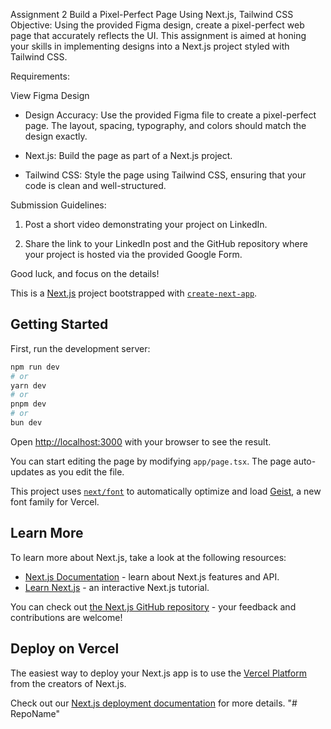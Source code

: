 Assignment 2
Build a Pixel-Perfect Page Using Next.js, Tailwind CSS
Objective: Using the provided Figma design, create a pixel-perfect web page that accurately reflects the UI. This assignment is aimed at honing your skills in implementing designs into a Next.js project styled with Tailwind CSS.

Requirements:

View Figma Design
- Design Accuracy: Use the provided Figma file to create a pixel-perfect page. The layout, spacing, typography, and colors should match the design exactly.

- Next.js: Build the page as part of a Next.js project.

- Tailwind CSS: Style the page using Tailwind CSS, ensuring that your code is clean and well-structured.

Submission Guidelines:

1. Post a short video demonstrating your project on LinkedIn.

2. Share the link to your LinkedIn post and the GitHub repository where your project is hosted via the provided Google Form.

Good luck, and focus on the details!













This is a [Next.js](https://nextjs.org) project bootstrapped with [`create-next-app`](https://nextjs.org/docs/app/api-reference/cli/create-next-app).

## Getting Started

First, run the development server:

```bash
npm run dev
# or
yarn dev
# or
pnpm dev
# or
bun dev
```

Open [http://localhost:3000](http://localhost:3000) with your browser to see the result.

You can start editing the page by modifying `app/page.tsx`. The page auto-updates as you edit the file.

This project uses [`next/font`](https://nextjs.org/docs/app/building-your-application/optimizing/fonts) to automatically optimize and load [Geist](https://vercel.com/font), a new font family for Vercel.

## Learn More

To learn more about Next.js, take a look at the following resources:

- [Next.js Documentation](https://nextjs.org/docs) - learn about Next.js features and API.
- [Learn Next.js](https://nextjs.org/learn) - an interactive Next.js tutorial.

You can check out [the Next.js GitHub repository](https://github.com/vercel/next.js) - your feedback and contributions are welcome!

## Deploy on Vercel

The easiest way to deploy your Next.js app is to use the [Vercel Platform](https://vercel.com/new?utm_medium=default-template&filter=next.js&utm_source=create-next-app&utm_campaign=create-next-app-readme) from the creators of Next.js.

Check out our [Next.js deployment documentation](https://nextjs.org/docs/app/building-your-application/deploying) for more details.
"# RepoName" 
